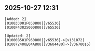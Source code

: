 ## 2025-10-27 12:31
```
[Added: 2]
[010033001F050800][v65536]
[0100F43025000800][v65536]

[Updated: 2]
[01000B501F960800][v65536]->[v131072]
[010072400E04A800][v3604480]->[v3670016]
```
